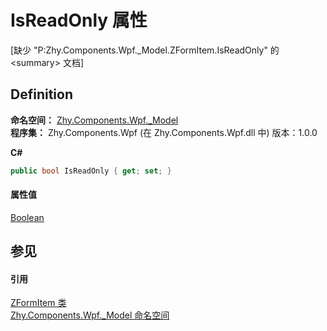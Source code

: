# IsReadOnly 属性


\[缺少 "P:Zhy.Components.Wpf._Model.ZFormItem.IsReadOnly" 的 &lt;summary&gt; 文档\]



## Definition
**命名空间：** <a href="N_Zhy_Components_Wpf__Model">Zhy.Components.Wpf._Model</a>  
**程序集：** Zhy.Components.Wpf (在 Zhy.Components.Wpf.dll 中) 版本：1.0.0

**C#**
``` C#
public bool IsReadOnly { get; set; }
```



#### 属性值
<a href="https://learn.microsoft.com/dotnet/api/system.boolean" target="_blank" rel="noopener noreferrer">Boolean</a>

## 参见


#### 引用
<a href="T_Zhy_Components_Wpf__Model_ZFormItem">ZFormItem 类</a>  
<a href="N_Zhy_Components_Wpf__Model">Zhy.Components.Wpf._Model 命名空间</a>  
